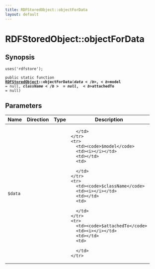 ```yaml
---
title: RDFStoredObject::objectForData
layout: default
---
```


# RDFStoredObject::objectForData

## Synopsis

<code>uses('rdfstore');</code>

<code>public static function <b><a href="RDFStoredObject">RDFStoredObject</a>::objectForData</b>(<b>$data</b>, <b>$model</b> = null, <b>$className</b> = null, <b>$attachedTo</b> = null)</code>

## Parameters

<table>
  <thead>
    <tr>
      <th>Name</th>
      <th>Direction</th>
      <th>Type</th>
      <th>Description</th>
    </tr>
  </thead>
  <tbody>
    <tr>
      <td><code>$data</code>
      <td><i></i></td>
      <td></td>
      <td>

      </td>
    </tr>
    <tr>
      <td><code>$model</code>
      <td><i></i></td>
      <td></td>
      <td>

      </td>
    </tr>
    <tr>
      <td><code>$className</code>
      <td><i></i></td>
      <td></td>
      <td>

      </td>
    </tr>
    <tr>
      <td><code>$attachedTo</code>
      <td><i></i></td>
      <td></td>
      <td>

      </td>
    </tr>
  </tbody>
</table>

